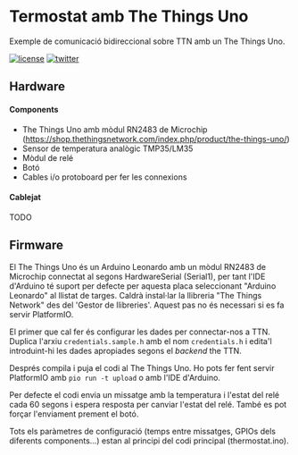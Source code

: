 # Termostat amb The Things Uno

Exemple de comunicació bidireccional sobre TTN amb un The Things Uno.

[![license](https://img.shields.io/github/license/ttncat/termostat.svg)](LICENSE)
[![twitter](https://img.shields.io/twitter/follow/ttncat.svg?style=social)](https://twitter.com/intent/follow?screen_name=ttncat)

## Hardware

#### Components

* The Things Uno amb mòdul RN2483 de Microchip (https://shop.thethingsnetwork.com/index.php/product/the-things-uno/)
* Sensor de temperatura analògic TMP35/LM35
* Mòdul de relé
* Botó
* Cables i/o protoboard per fer les connexions

#### Cablejat

TODO

## Firmware

El The Things Uno és un Arduino Leonardo amb un mòdul RN2483 de Microchip connectat al segons HardwareSerial (Serial1), per tant l'IDE d'Arduino té suport per defecte per aquesta placa seleccionant "Arduino Leonardo" al llistat de targes. Caldrà instal·lar la llibreria "The Things Network" des del 'Gestor de llibreries'. Aquest pas no és necessari si es fa servir PlatformIO.

El primer que cal fer és configurar les dades per connectar-nos a TTN. Duplica l'arxiu `credentials.sample.h` amb el nom `credentials.h` i edita'l introduint-hi les dades apropiades segons el *backend* the TTN.

Després compila i puja el codi al The Things Uno. Ho pots fer fent servir PlatformIO amb `pio run -t upload` o amb l'IDE d'Arduino.

Per defecte el codi envia un missatge amb la temperatura i l'estat del relé cada 60 segons i espera resposta per canviar l'estat del relé. També es pot forçar l'enviament prement el botó.

Tots els paràmetres de configuració (temps entre missatges, GPIOs dels diferents components...) estan al principi del codi principal (thermostat.ino).
